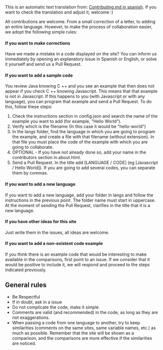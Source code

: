 This is an automatic text translation from: [Contributing.md in spanish](https://github.com/GersonLazaro/aprende-x-si-sabes-y/blob/master/contributing.md). If you want to check the translation and adjust it, welcome :)


All contributions are welcome. From a small correction of a letter, to adding an entire language. However, to make the process of collaboration easier, we adopt the following simple rules:

#### If you want to make corrections

Have we made a mistake in a code displayed on the site? You can inform us immediately by opening an explanatory issue in Spanish or English, or solve it yourself and send us a Pull Request.

#### If you want to add a sample code

You review Java knowing C ++ and you see an example that then does not appear if you check C ++ knowing Javascript. This means that that example is not in Javascript. If this happens to you (with Javascript or with any language), you can program that example and send a Pull Request. To do this, follow these steps:

1. Check the instructions section in config.json and search the name of the example you want to add (for example, "Hello World").
2. Verify which is the filename (In this case it would be "hello-world")
3. In the langs folder, find the language in which you are going to program the example, and create a file with that filename (without extension). In that file you must place the code of the example with which you are going to collaborate.
4. OPTIONAL - If you have not already done so, add your name in the contributors section in about.html.
5. Send a Pull Request. In the title add [LANGUAGE / CODE] (eg [Javascript / Hello World]). If you are going to add several codes, you can separate them by commas.

#### If you want to add a new language

If you want to add a new language, add your folder in langs and follow the instructions in the previous point. The folder name must start in uppercase. At the moment of sending the Pull Request, clarifies in the title that it is a new language.

#### If you have other ideas for this site

Just write them in the issues, all ideas are welcome.

#### If you want to add a non-existent code example

If you think there is an example code that would be interesting to make available in the comparisons, first point to an issue. If we consider that it would be positive to include it, we will respond and proceed to the steps indicated previously.

## General rules

- Be Respectful
- If in doubt, ask in a issue
- Do not complicate the code, make it simple
- Comments are valid (and recommended) in the code, as long as they are not exaggerations.
- When passing a code from one language to another, try to keep similarities (comments on the same sites, same variable names, etc.) as much as possible. Remember that the site will be shown as a comparison, and the comparisons are more effective if the similarities are noticed.